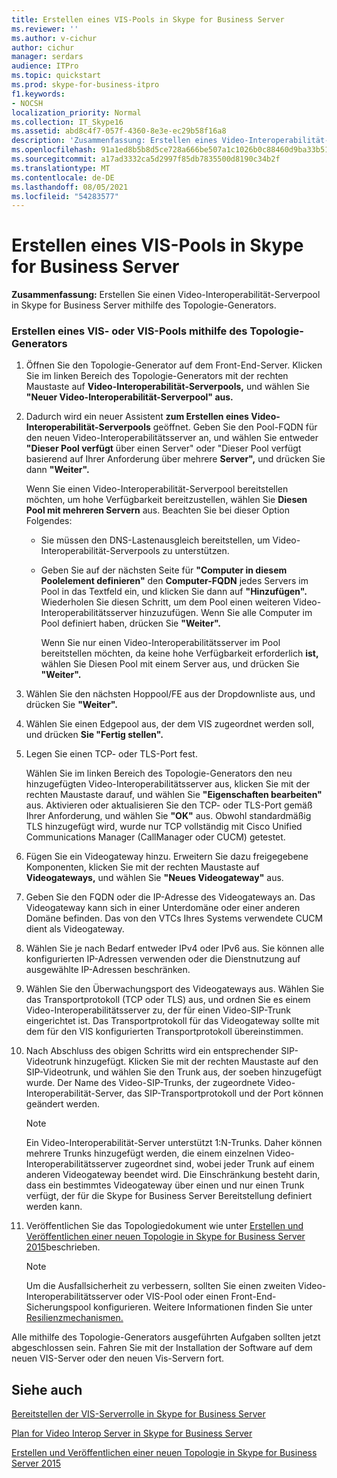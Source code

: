 ```yaml
---
title: Erstellen eines VIS-Pools in Skype for Business Server
ms.reviewer: ''
ms.author: v-cichur
author: cichur
manager: serdars
audience: ITPro
ms.topic: quickstart
ms.prod: skype-for-business-itpro
f1.keywords:
- NOCSH
localization_priority: Normal
ms.collection: IT_Skype16
ms.assetid: abd8c4f7-057f-4360-8e3e-ec29b58f16a8
description: 'Zusammenfassung: Erstellen eines Video-Interoperabilität-Serverpools in Skype for Business Server mithilfe des Topologie-Generators.'
ms.openlocfilehash: 91a1ed8b5b8d5ce728a666be507a1c1026b0c88460d9ba33b519f1f3d3825aa8
ms.sourcegitcommit: a17ad3332ca5d2997f85db7835500d8190c34b2f
ms.translationtype: MT
ms.contentlocale: de-DE
ms.lasthandoff: 08/05/2021
ms.locfileid: "54283577"
---
```

# <a name="create-a-vis-pool-in-skype-for-business-server"></a>Erstellen eines VIS-Pools in Skype for Business Server
 
**Zusammenfassung:** Erstellen Sie einen Video-Interoperabilität-Serverpool in Skype for Business Server mithilfe des Topologie-Generators.
  
### <a name="create-a-vis-or-vis-pool-using-topology-builder"></a>Erstellen eines VIS- oder VIS-Pools mithilfe des Topologie-Generators

1. Öffnen Sie den Topologie-Generator auf dem Front-End-Server. Klicken Sie im linken Bereich des Topologie-Generators mit der rechten Maustaste auf **Video-Interoperabilität-Serverpools,** und wählen Sie **"Neuer Video-Interoperabilität-Serverpool" aus.** 
    
2. Dadurch wird ein neuer Assistent **zum Erstellen eines Video-Interoperabilität-Serverpools** geöffnet. Geben Sie den Pool-FQDN für den neuen Video-Interoperabilitätsserver an, und wählen Sie entweder **"Dieser Pool verfügt** über einen Server" oder "Dieser Pool verfügt basierend auf Ihrer Anforderung über mehrere **Server",** und drücken Sie dann **"Weiter".**
    
    Wenn Sie einen Video-Interoperabilität-Serverpool bereitstellen möchten, um hohe Verfügbarkeit bereitzustellen, wählen Sie **Diesen Pool mit mehreren Servern** aus. Beachten Sie bei dieser Option Folgendes: 
    
    - Sie müssen den DNS-Lastenausgleich bereitstellen, um Video-Interoperabilität-Serverpools zu unterstützen. 
    
   - Geben Sie auf der nächsten Seite für **"Computer in diesem Poolelement definieren"** den **Computer-FQDN** jedes Servers im Pool in das Textfeld ein, und klicken Sie dann auf **"Hinzufügen".** Wiederholen Sie diesen Schritt, um dem Pool einen weiteren Video-Interoperabilitätsserver hinzuzufügen. Wenn Sie alle Computer im Pool definiert haben, drücken Sie **"Weiter".**
    
     Wenn Sie nur einen Video-Interoperabilitätsserver im Pool bereitstellen möchten, da keine hohe Verfügbarkeit erforderlich **ist,** wählen Sie Diesen Pool mit einem Server aus, und drücken Sie **"Weiter".**
    
3. Wählen Sie den nächsten Hoppool/FE aus der Dropdownliste aus, und drücken Sie **"Weiter".**
    
4. Wählen Sie einen Edgepool aus, der dem VIS zugeordnet werden soll, und drücken **Sie "Fertig stellen".**
    
5. Legen Sie einen TCP- oder TLS-Port fest.
    
    Wählen Sie im linken Bereich des Topologie-Generators den neu hinzugefügten Video-Interoperabilitätsserver aus, klicken Sie mit der rechten Maustaste darauf, und wählen Sie **"Eigenschaften bearbeiten"** aus. Aktivieren oder aktualisieren Sie den TCP- oder TLS-Port gemäß Ihrer Anforderung, und wählen Sie **"OK"** aus. Obwohl standardmäßig TLS hinzugefügt wird, wurde nur TCP vollständig mit Cisco Unified Communications Manager (CallManager oder CUCM) getestet.
    
6. Fügen Sie ein Videogateway hinzu. Erweitern Sie dazu freigegebene Komponenten, klicken Sie mit der rechten Maustaste auf **Videogateways,** und wählen Sie **"Neues Videogateway"** aus.
    
7. Geben Sie den FQDN oder die IP-Adresse des Videogateways an. Das Videogateway kann sich in einer Unterdomäne oder einer anderen Domäne befinden. Das von den VTCs Ihres Systems verwendete CUCM dient als Videogateway.
    
8. Wählen Sie je nach Bedarf entweder IPv4 oder IPv6 aus. Sie können alle konfigurierten IP-Adressen verwenden oder die Dienstnutzung auf ausgewählte IP-Adressen beschränken.
    
9. Wählen Sie den Überwachungsport des Videogateways aus. Wählen Sie das Transportprotokoll (TCP oder TLS) aus, und ordnen Sie es einem Video-Interoperabilitätsserver zu, der für einen Video-SIP-Trunk eingerichtet ist. Das Transportprotokoll für das Videogateway sollte mit dem für den VIS konfigurierten Transportprotokoll übereinstimmen.
    
10. Nach Abschluss des obigen Schritts wird ein entsprechender SIP-Videotrunk hinzugefügt. Klicken Sie mit der rechten Maustaste auf den SIP-Videotrunk, und wählen Sie den Trunk aus, der soeben hinzugefügt wurde. Der Name des Video-SIP-Trunks, der zugeordnete Video-Interoperabilität-Server, das SIP-Transportprotokoll und der Port können geändert werden. 
    
    > [!NOTE]
    >  Ein Video-Interoperabilität-Server unterstützt 1:N-Trunks. Daher können mehrere Trunks hinzugefügt werden, die einem einzelnen Video-Interoperabilitätsserver zugeordnet sind, wobei jeder Trunk auf einem anderen Videogateway beendet wird. Die Einschränkung besteht darin, dass ein bestimmtes Videogateway über einen und nur einen Trunk verfügt, der für die Skype for Business Server Bereitstellung definiert werden kann.
  
11. Veröffentlichen Sie das Topologiedokument wie unter [Erstellen und Veröffentlichen einer neuen Topologie in Skype for Business Server 2015](../../deploy/install/create-and-publish-new-topology.md)beschrieben.
    
    > [!NOTE]
    > Um die Ausfallsicherheit zu verbessern, sollten Sie einen zweiten Video-Interoperabilitätsserver oder VIS-Pool oder einen Front-End-Sicherungspool konfigurieren. Weitere Informationen finden Sie unter [Resilienzmechanismen.](../../plan-your-deployment/video-interop-server.md#resiliency)
  
Alle mithilfe des Topologie-Generators ausgeführten Aufgaben sollten jetzt abgeschlossen sein. Fahren Sie mit der Installation der Software auf dem neuen VIS-Server oder den neuen Vis-Servern fort.
## <a name="see-also"></a>Siehe auch

[Bereitstellen der VIS-Serverrolle in Skype for Business Server](deploy-the-vis-server-role.md)

[Plan for Video Interop Server in Skype for Business Server](../../plan-your-deployment/video-interop-server.md)
  
[Erstellen und Veröffentlichen einer neuen Topologie in Skype for Business Server 2015](../../deploy/install/create-and-publish-new-topology.md)
